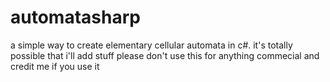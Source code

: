 # automatasharp
a simple way to create elementary cellular automata in c#. it's totally possible that i'll add stuff
please don't use this for anything commecial and credit me if you use it

